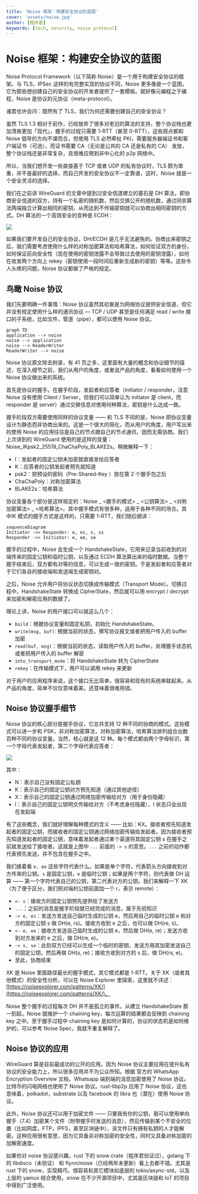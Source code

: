 ```yaml
---
title: 'Noise 框架：构建安全协议的蓝图'
cover: 'assets/noise.jpg'
author: [程序君]
keywords: [tech, security, noise protocol]
---
```


# Noise 框架：构建安全协议的蓝图

Noise Protocol Framework（以下简称 Noise）是一个用于构建安全协议的框架。与 TLS，IPSec 这样的有完整实现的协议不同，Noise 更多像是一个蓝图，它为那些想创建自己的安全协议的开发者提供了一套模板。就好像元编程之于编程，Noise 是协议的元协议（meta-protocol）。

诸君也许会问：既然有了 TLS，我们为何还需要创建自己的安全协议？

虽然 TLS 1.3 相对于前作，已经放弃了很多对老旧的算法的支持，整个协议栈也更加清爽更加「现代」，握手的过程只需要 1-RTT（甚至 0-RTT），这些观点都和 Noise 倡导的方向不谋而合，但使用 TLS 必然牵扯 PKI，需要服务器端证书和客户端证书（可选），而证书需要 CA（无论是公共的 CA 还是私有的 CA） 发放，整个协议栈还是非常复杂，且很难应用到非中心化的 p2p 网络中。

所以，当我们想开发一些直接基于 TCP 或者 UDP 的私有协议时，TLS 颇为笨重，并不是最好的选择，而自己开发的安全协议不一定靠谱，这时，Noise 就是一个安全灵活的选择。

我们在之前讲 WireGuard 的文章中提到过安全信道建立的基石是 DH 算法，即协商安全信道的双方，持有一个私密的随机数，然后交换公开的随机数，通过同余算法两端独立计算出相同的密钥，从而达到不传输密钥就可以协商出相同密钥的方式。DH 算法的一个高效安全的变种是 ECDH：

![](../w45/assets/ecdh.png)

如果我们要开发自己的安全协议，DH/ECDH 是几乎无法避免的。协商出来密钥之后，我们需要考虑使用什么样的对称加密算法和哈希算法，如何验证双方的身份，如何保证前向安全性（现在使用的密钥泄露不会导致过去使用的密钥泄露），如何在收发两个方向上 rekey（密钥使用一段时间后重新生成新的密钥）等等。这些令人头疼的问题，Noise 协议都做了严格的规定。

## 鸟瞰 Noise 协议

我们先要明确一件事情：Noise 协议虽然其初衷是为网络协议提供安全信道，但它并没有规定使用什么样的通讯协议 — TCP / UDP 甚至是任何满足 read / write 接口的子系统，比如文件，管道（pipe），都可以使用 Noise 协议。

```mermaid
graph TD
application --> noise
noise --> application
noise --> ReaderWriter
ReaderWriter --> noise
```

Noise 协议原文除去附录，有 41 页之多，这里面有大量的概念和协议细节的描述，在深入细节之前，我们从用户的角度，或者说产品的角度，看看如何使用一个 Noise 协议做出来的系统。

首先是协议的握手。在握手阶段，发起者和应答者（initiator / responder，注意 Noise 没有使用 Client / Server，但我们可以简单认为 initiator 是 client，而 responder 是 server）通过交换信息对使用何种算法，密钥是什么达成一致。

握手阶段双方需要使用同样的协议变量 —— 和 TLS 不同的是，Noise 把协议变量设计为静态而非协商出来的。这是一个很大的简化，而从用户的角度，用户写出来的使用 Noise 的应用往往是自己的节点跟自己的节点通讯，因而无需协商。我们上次讲到的 WireGuard 使用的是这样的变量：Noise_IKpsk2_25519_ChaChaPoly_BLAKE2s。稍微解释一下：

* I：发起者的固定公钥未加密就直接发给应答者
* K：应答者的公钥发起者预先就知道
* psk2：把预设的密码（Pre-Shared-Key ）放在第 2 个握手包之后
* ChaChaPoly：对称加密算法
* BLAKE2s：哈希算法

协议变量各个部分是这样规定的：Noise _ <握手的模式> _ <公钥算法> _ <对称加密算法> _ <哈希算法>。其中握手模式有很多种，适用于各种不同的场合。其中IK 模式的握手方式是这样的，只需要 1-RTT，我们随后细讲：

```mermaid
sequenceDiagram
Initiator ->> Responder: e, es, s, ss
Responder ->> Initiator: e, ee, se
```

握手的过程中，Noise 会生成一个 HandshakeState，它用来记录当前收到的对端传来的固定公钥和临时公钥，以及通过 ECDH 算法算出来的临时数据。当整个握手结束后，双方都有对等的信息，可以生成一致的密钥。于是发起者和应答者对于它们各自的接收端和发送端生成密钥对。

之后，Noise 允许用户将协议状态切换成传输模式（Transport Mode）。切换过程中，HandshakeState 转换成 CipherState，然后就可以用 encrypt / decrypt 来加密和解密应用的数据了。

理论上讲，Noise 的用户接口可以就这么几个：

* `build`：根据协议变量和固定私钥，初始化 HandshakeState。
* `write(msg, buf)`: 根据当前的状态，撰写协议报文或者把用户传入的 buffer 加密
* `read(buf, msg)`：根据当前的状态，读取用户传入的 buffer，处理握手状态机或者把用户传入的 buffer 解密
* `into_transport_mode`：将 HandshakeState 转为 CipherState
* `rekey`：在传输模式下，用户可以调用 rekey 来更新

对于用户的应用程序来说，这个接口无比简单，很容易和现有的系统串联起来。从产品的角度，简单不仅仅意味着美，还意味着很难用错。

## Noise 协议握手细节

Noise 协议的核心部分是握手协议，它总共支持 12 种不同的协商的模式。这些模式可以进一步和 PSK，非对称加密算法，对称加密算法，哈希算法排列组合出数百种不同的协议变量。当然，核心就是这 12 种。每个模式都由两个字母标识，第一个字母代表发起者，第二个字母代表应答者：

![](assets/noise.jpg)

其中：

* N：表示自己没有固定公私钥
* K：表示自己的固定公钥对方预先知道（通过其他途径）
* X：表示自己的固定公钥通过网络加密传输给对方（用于身份隐藏）
* I：表示自己的固定公钥明文传输给对方（不考虑身份隐藏），I 状态只会出现在发起端

有了这些概念，我们就好理解每种模式的含义 —— 比如：KX。接收者预先知道发起者的固定公钥，而接收者的固定公钥通过网络加密传输给发起者。因为接收者预先知道发起者的固定公钥，意味着发起者通过某个渠道将其固定公钥 s 在握手之前就发送给了接收者。这就是上图中 `...` 前面的 `-> s` 的意思。`...` 之前的动作都代表预先发送，并不包含在握手之中。

我们接着看 `e, ee` 这些字符代表什么。如果是单个字符，代表箭头方向接收到对方传来的公钥。`s` 是固定公钥，`e` 是临时公钥；如果是两个字符，则代表做 DH 运算 —— 第一个字符代表自己的公钥，第二代表对方的公钥。我们来解释一下 XK（为了便于区分，我们把对端的公钥前面加一个 r，表示 remote）：

* `<- s`：接收方的固定公钥预先提供给了发送方
* `...`：之前的消息是握手阶段就已经完成的消息，属于先验知识
* `-> e, es`：发送方发送自己临时生成的公钥 e，然后用自己的临时公钥 e 和对方的固定公钥 s 做 DH(e, rs)。接收方收到 e 之后，也可以做 DH(re, s)。
* `<- e, ee`：接收方发送自己临时生成的公钥 e，然后做 DH(e, re)；发送方收到对方发来的 e 之后，做 DH(re, e)。
* `-> s, se`：此刻双方已经可以生成一个临时的密钥，发送方用其加密发送自己的固定公钥，然后再做 DH(s, re)；接收方收到对方的 s 后，做 DH(rs, e)。
* 至此，协商结束

XK 是 Noise 里面路径最长的握手模式，其它模式都是 1-RTT。关于 XK（或者其他模式）的安全性分析，可以在 Noise Explorer 里探索，这里就不详述：[https://noiseexplorer.com/patterns/XK/](https://noiseexplorer.com/patterns/XK/)。

Noise 整个握手的过程每次 DH 并不是孤立的事件。从建立 HandshakeState 那一刻起，Noise 就维护一个 chaining key，每次运算的结果都会反映到 chaining key 之中。至于握手过程中 chaining key 是如何计算的，协议的状态机是如何维护的，可以参考 Noise Spec，我就不重复解释了。

## Noise 协议的应用

WireGuard 算是目前最成功的公开的应用。因为 Noise 协议主要应用在提升私有协议的安全能力上，所以很多应用并不为公众所知。根据 官方的 WhatsApp Encryption Overview 文档，Whatsapp 端到端的消息加密使用了 Noise 协议。比特币的闪电网络也使用了 Noise 协议。rust-libp2p 应用了 Noise 协议，这也意味着，polkadot，substrate 以及 facebook 的 libra 也（潜在）使用 Noise 协议。

此外，Noise 协议还可以用于加密文件 —— 只要我有你的公钥，我可以使用单向握手（7.4）加密某个文件（附带握手时发送的消息），然后传输到某个不安全的位置（比如网盘，FTP，IPFS，甚至区块链中），该文件只有拥有私钥的人才能解密。这种应用很有意思，因为它具备非对称加密的安全性，同时又具备对称加密的加解密速度。

如果你对 noise 协议感兴趣，rust 下的 snow crate（程序君验证过），golang 下的 libdisco（未验证） 和 flynn/noise（已经两年未更新）看上去都不错。尤其是 rust 下的 snow，实现精巧，很容易和其它模块如底层的 tokio/async-std，以及上层的 yamux 结合使用​。snow 在不少开源项目中，尤其是区块链和 IoT 的项目中​得到广泛使用。​
